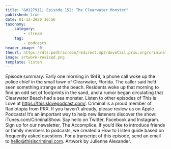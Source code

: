 ```yaml
---
title: "&#127911; Episode 152: The Clearwater Monster"
published: true
date: 01-12-2020 10:56
taxonomy:
    category:
        - stream
    tag:
        - podcasts
header_image: '0'
theurl: https://dts.podtrac.com/redirect.mp3/dovetail.prxu.org/criminal/fc3130cc-66e4-486c-9e37-aed0a6d71682/Episode_152_The_Clearwater_Monster_Part_1.mp3
image: artwork-resized.png
template: listen
--- 
```

Episode summary: Early one morning in 1948, a phone call woke up the police chief in the small town of Clearwater, Florida. The caller said he’d seen something strange at the beach. Residents woke up that morning to find an odd set of footprints in the sand, and a rumor began circulating that Clearwater Beach had a sea monster. Listen to other episodes of This is Love at https://thisislovepodcast.com/. Criminal is a proud member of Radiotopia from PRX. If you haven’t already, please review us on Apple Podcasts! It’s an important way to help new listeners discover the show: iTunes.com/CriminalShow. Say hello on Twitter, Facebook and Instagram. Sign up for our newsletter, The Accomplice. If you’d like to introduce friends or family members to podcasts, we created a How to Listen guide based on frequently asked questions. For a transcript of this episode, send an email to hello@thisiscriminal.com. Artwork by Julienne Alexander.
